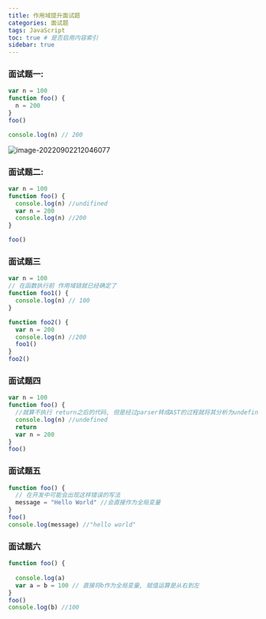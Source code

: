 ```yaml
---
title: 作用域提升面试题
categories: 面试题
tags: JavaScript
toc: true # 是否启用内容索引
sidebar: true
---
```


### 面试题一:

```js
var n = 100
function foo() {
  n = 200
}
foo()

console.log(n) // 200
```

![image-20220902212046077](https://coderyxy-1304887606.cos.ap-nanjing.myqcloud.com/blog/image-20220902212046077.png)

### 面试题二:

```js
var n = 100
function foo() {
  console.log(n) //undifined
  var n = 200
  console.log(n) //200
}

foo()
```

### 面试题三

```js
var n = 100
// 在函数执行前 作用域链就已经确定了
function foo1() {
  console.log(n) // 100
}

function foo2() {
  var n = 200
  console.log(n) //200
  foo1()
}
foo2()
```

### 面试题四

```js
var n = 100
function foo() {
  //就算不执行 return之后的代码, 但是经过parser转成AST的过程就将其分析为undefined
  console.log(n) //undefined
  return
  var n = 200
}
foo()
```

### 面试题五

```js
function foo() {
  // 在开发中可能会出现这样错误的写法
  message = "Hello World" //会直接作为全局变量
}
foo()
console.log(message) //"hello world"
```

### 面试题六

```js
function foo() {
  
  console.log(a)
  var a = b = 100 // 直接将b作为全局变量, 赋值运算是从右到左
}
foo()
console.log(b) //100
```

